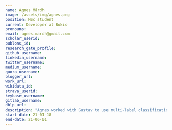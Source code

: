 ```yaml
---
name: Agnes Mårdh 
image: /assets/img/agnes.png
position: MSc student
current: Developer at Bokio 
pronouns: 
email: agnes.mardh@gmail.com
scholar_userid: 
publons_id:
research_gate_profile:
github_username:
linkedin_username:
twitter_username:
medium_username:
quora_username:
blogger_url:
work_url:
wikidata_id:
strava_userid:
keybase_username:
gitlab_username:
dblp_url:
description: "Agnes worked with Gustav to use multi-label classification methods to predict  contexts for chemical reactions. Co-supervised by Dr. Samuel Genheden and Dr. Thierry Kogej (AstraZeneca)."
start-date: 21-01-18
end-date: 21-06-01
---
```


